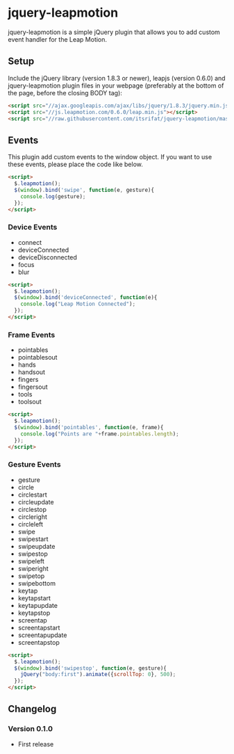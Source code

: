 # jquery-leapmotion

jquery-leapmotion is a simple jQuery plugin that allows you to add custom event handler for the Leap Motion.

## Setup

Include the jQuery library (version 1.8.3 or newer), leapjs (version 0.6.0) and jquery-leapmotion plugin files in your webpage (preferably at the bottom of the page, before the closing BODY tag):

```html
<script src="//ajax.googleapis.com/ajax/libs/jquery/1.8.3/jquery.min.js"></script>
<script src="//js.leapmotion.com/0.6.0/leap.min.js"></script>
<script src="//raw.githubusercontent.com/itsrifat/jquery-leapmotion/master/jquery.leapmotion.min.js"></script>
```

## Events

This plugin add custom events to the window object.
If you want to use these events, please place the code like below.

```html
<script>
  $.leapmotion();
  $(window).bind('swipe', function(e, gesture){
    console.log(gesture);
  });
</script>
```

### Device Events

- connect
- deviceConnected
- deviceDisconnected
- focus
- blur

```html
<script>
  $.leapmotion();
  $(window).bind('deviceConnected', function(e){
    console.log("Leap Motion Connected");
  });
</script>
```

### Frame Events

- pointables
- pointablesout
- hands
- handsout
- fingers
- fingersout
- tools
- toolsout

```html
<script>
  $.leapmotion();
  $(window).bind('pointables', function(e, frame){
    console.log("Points are "+frame.pointables.length);
  });
</script>
```

### Gesture Events

- gesture
- circle
- circlestart
- circleupdate
- circlestop
- circleright
- circleleft
- swipe
- swipestart
- swipeupdate
- swipestop
- swipeleft
- swiperight
- swipetop
- swipebottom
- keytap
- keytapstart
- keytapupdate
- keytapstop
- screentap
- screentapstart
- screentapupdate
- screentapstop

```html
<script>
  $.leapmotion();
  $(window).bind('swipestop', function(e, gesture){
    jQuery("body:first").animate({scrollTop: 0}, 500);
  });
</script>
```


## Changelog

### Version 0.1.0

* First release
